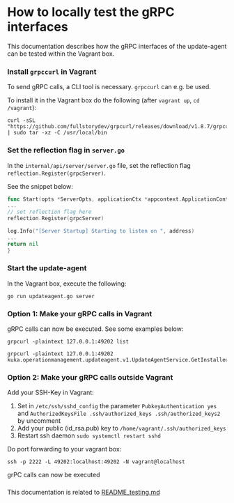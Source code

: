 # How to locally test the gRPC interfaces

This documentation describes how the gRPC interfaces of the update-agent can be tested within the Vagrant box.

### Install `grpccurl` in Vagrant

To send gRPC calls, a CLI tool is necessary. `grpccurl` can e.g. be used.

To install it in the Vagrant box do the following (after `vagrant up`, `cd /vagrant`):

```shell
curl -sSL "https://github.com/fullstorydev/grpcurl/releases/download/v1.8.7/grpcurl_1.8.7_linux_x86_64.tar.gz" | sudo tar -xz -C /usr/local/bin
```

### Set the reflection flag in `server.go`

In the `internal/api/server/server.go` file, set the reflection flag `reflection.Register(grpcServer)`.

See the snippet below:

```go
func Start(opts *ServerOpts, applicationCtx *appcontext.ApplicationContext) error {
...
// set reflection flag here
reflection.Register(grpcServer)

log.Info("[Server Startup] Starting to listen on ", address)
...
return nil
}
```

### Start the update-agent

In the Vagrant box, execute the following:

```shell
go run updateagent.go server
```

### Option 1:  Make your gRPC calls in Vagrant

gRPC calls can now be executed. See some examples below:

```shell
grpcurl -plaintext 127.0.0.1:49202 list

grpcurl -plaintext 127.0.0.1:49202 kuka.operationmanagement.updateagent.v1.UpdateAgentService.GetInstalledOsImage
```

### Option 2:  Make your gRPC calls outside Vagrant

Add your SSH-Key in Vagrant:

1) Set in `/etc/ssh/sshd_config` the parameter `PubkeyAuthentication yes` <br>
   and `AuthorizedKeysFile .ssh/authorized_keys .ssh/authorized_keys2` by uncomment
2) Add your public (id_rsa.pub) key to `/home/vagrant/.ssh/authorized_keys`
3) Restart ssh daemon `sudo systemctl restart sshd`

Do port forwarding to your vagrant box:

`ssh -p 2222 -L 49202:localhost:49202 -N vagrant@localhost`

grPC calls can now be executed

###

This documentation is related to [README_testing.md](../internal/adapter/backend/README_testing.md)